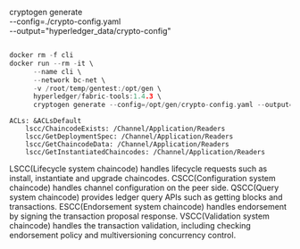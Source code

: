 cryptogen generate \
--config=./crypto-config.yaml \
--output="hyperledger_data/crypto-config"

```go

docker rm -f cli
docker run --rm -it \
      --name cli \
      --network bc-net \
      -v /root/temp/gentest:/opt/gen \
      hyperledger/fabric-tools:1.4.3 \
      cryptogen generate --config=/opt/gen/crypto-config.yaml --output="/opt/gen/crypto-config"
```


    ACLs: &ACLsDefault
        lscc/ChaincodeExists: /Channel/Application/Readers
        lscc/GetDeploymentSpec: /Channel/Application/Readers
        lscc/GetChaincodeData: /Channel/Application/Readers
        lscc/GetInstantiatedChaincodes: /Channel/Application/Readers


LSCC(Lifecycle system chaincode) handles lifecycle requests such as install, instantiate and upgrade chaincodes.
CSCC(Configuration system chaincode) handles channel configuration on the peer side.
QSCC(Query system chaincode) provides ledger query APIs such as getting blocks and transactions.
ESCC(Endorsement system chaincode) handles endorsement by signing the transaction proposal response.
VSCC(Validation system chaincode) handles the transaction validation, including checking endorsement policy and multiversioning concurrency control.